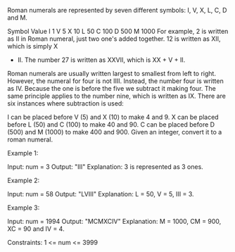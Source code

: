 Roman numerals are represented by seven different symbols: I, V, X, L, C, D and M.

Symbol Value
I 1
V 5
X 10
L 50
C 100
D 500
M 1000
For example, 2 is written as II in Roman numeral, just two one's added together. 12 is written as XII, which is simply X
+ II. The number 27 is written as XXVII, which is XX + V + II.

Roman numerals are usually written largest to smallest from left to right. However, the numeral for four is not IIII.
Instead, the number four is written as IV. Because the one is before the five we subtract it making four. The same
principle applies to the number nine, which is written as IX. There are six instances where subtraction is used:

I can be placed before V (5) and X (10) to make 4 and 9.
X can be placed before L (50) and C (100) to make 40 and 90.
C can be placed before D (500) and M (1000) to make 400 and 900.
Given an integer, convert it to a roman numeral.

Example 1:

Input: num = 3
Output: "III"
Explanation: 3 is represented as 3 ones.

Example 2:

Input: num = 58
Output: "LVIII"
Explanation: L = 50, V = 5, III = 3.

Example 3:

Input: num = 1994
Output: "MCMXCIV"
Explanation: M = 1000, CM = 900, XC = 90 and IV = 4.

Constraints:
1 <= num <= 3999